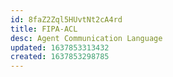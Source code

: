 ```yaml
---
id: 8faZ2Zql5HUvtNt2cA4rd
title: FIPA-ACL
desc: Agent Communication Language
updated: 1637853313432
created: 1637853298785
---
```




